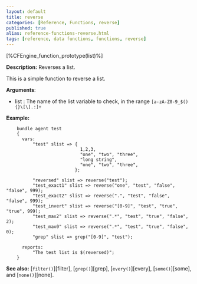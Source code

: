 ```yaml
---
layout: default
title: reverse
categories: [Reference, Functions, reverse]
published: true
alias: reference-functions-reverse.html
tags: [reference, data functions, functions, reverse]
---
```


[%CFEngine_function_prototype(list)%]

**Description:** Reverses a list.

This is a simple function to reverse a list.

**Arguments**:

* list : The name of the list variable to check, in the range
`[a-zA-Z0-9_$(){}\[\].:]+`

**Example:**  


```cf3
    bundle agent test
    {
      vars:
          "test" slist => {
                            1,2,3,
                            "one", "two", "three",
                            "long string",
                            "one", "two", "three",
                          };

          "reversed" slist => reverse("test");
          "test_exact1" slist => reverse("one", "test", "false", "false", 999);
          "test_exact2" slist => reverse(".", "test", "false", "false", 999);
          "test_invert" slist => reverse("[0-9]", "test", "true", "true", 999);
          "test_max2" slist => reverse(".*", "test", "true", "false", 2);
          "test_max0" slist => reverse(".*", "test", "true", "false", 0);
          "grep" slist => grep("[0-9]", "test");

      reports:
          "The test list is $(reversed)";
    }
```

**See also:** [`filter()`][filter], [`grep()`][grep],
[`every()`][every], [`some()`][some], and [`none()`][none].
